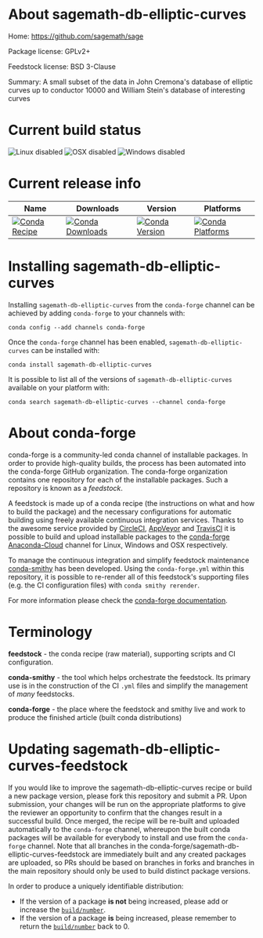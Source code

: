 About sagemath-db-elliptic-curves
=================================

Home: https://github.com/sagemath/sage

Package license: GPLv2+

Feedstock license: BSD 3-Clause

Summary: A small subset of the data in John Cremona's database of elliptic curves up
to conductor 10000 and William Stein's database of interesting curves




Current build status
====================

![Linux disabled](https://img.shields.io/badge/linux-disabled-lightgrey.svg)
![OSX disabled](https://img.shields.io/badge/OSX-disabled-lightgrey.svg)
![Windows disabled](https://img.shields.io/badge/Windows-disabled-lightgrey.svg)

Current release info
====================

| Name | Downloads | Version | Platforms |
| --- | --- | --- | --- |
| [![Conda Recipe](https://img.shields.io/badge/recipe-sagemath--db--elliptic--curves-green.svg)](https://anaconda.org/conda-forge/sagemath-db-elliptic-curves) | [![Conda Downloads](https://img.shields.io/conda/dn/conda-forge/sagemath-db-elliptic-curves.svg)](https://anaconda.org/conda-forge/sagemath-db-elliptic-curves) | [![Conda Version](https://img.shields.io/conda/vn/conda-forge/sagemath-db-elliptic-curves.svg)](https://anaconda.org/conda-forge/sagemath-db-elliptic-curves) | [![Conda Platforms](https://img.shields.io/conda/pn/conda-forge/sagemath-db-elliptic-curves.svg)](https://anaconda.org/conda-forge/sagemath-db-elliptic-curves) |

Installing sagemath-db-elliptic-curves
======================================

Installing `sagemath-db-elliptic-curves` from the `conda-forge` channel can be achieved by adding `conda-forge` to your channels with:

```
conda config --add channels conda-forge
```

Once the `conda-forge` channel has been enabled, `sagemath-db-elliptic-curves` can be installed with:

```
conda install sagemath-db-elliptic-curves
```

It is possible to list all of the versions of `sagemath-db-elliptic-curves` available on your platform with:

```
conda search sagemath-db-elliptic-curves --channel conda-forge
```


About conda-forge
=================

conda-forge is a community-led conda channel of installable packages.
In order to provide high-quality builds, the process has been automated into the
conda-forge GitHub organization. The conda-forge organization contains one repository
for each of the installable packages. Such a repository is known as a *feedstock*.

A feedstock is made up of a conda recipe (the instructions on what and how to build
the package) and the necessary configurations for automatic building using freely
available continuous integration services. Thanks to the awesome service provided by
[CircleCI](https://circleci.com/), [AppVeyor](https://www.appveyor.com/)
and [TravisCI](https://travis-ci.org/) it is possible to build and upload installable
packages to the [conda-forge](https://anaconda.org/conda-forge)
[Anaconda-Cloud](https://anaconda.org/) channel for Linux, Windows and OSX respectively.

To manage the continuous integration and simplify feedstock maintenance
[conda-smithy](https://github.com/conda-forge/conda-smithy) has been developed.
Using the ``conda-forge.yml`` within this repository, it is possible to re-render all of
this feedstock's supporting files (e.g. the CI configuration files) with ``conda smithy rerender``.

For more information please check the [conda-forge documentation](https://conda-forge.org/docs/).

Terminology
===========

**feedstock** - the conda recipe (raw material), supporting scripts and CI configuration.

**conda-smithy** - the tool which helps orchestrate the feedstock.
                   Its primary use is in the construction of the CI ``.yml`` files
                   and simplify the management of *many* feedstocks.

**conda-forge** - the place where the feedstock and smithy live and work to
                  produce the finished article (built conda distributions)


Updating sagemath-db-elliptic-curves-feedstock
==============================================

If you would like to improve the sagemath-db-elliptic-curves recipe or build a new
package version, please fork this repository and submit a PR. Upon submission,
your changes will be run on the appropriate platforms to give the reviewer an
opportunity to confirm that the changes result in a successful build. Once
merged, the recipe will be re-built and uploaded automatically to the
`conda-forge` channel, whereupon the built conda packages will be available for
everybody to install and use from the `conda-forge` channel.
Note that all branches in the conda-forge/sagemath-db-elliptic-curves-feedstock are
immediately built and any created packages are uploaded, so PRs should be based
on branches in forks and branches in the main repository should only be used to
build distinct package versions.

In order to produce a uniquely identifiable distribution:
 * If the version of a package **is not** being increased, please add or increase
   the [``build/number``](https://conda.io/docs/user-guide/tasks/build-packages/define-metadata.html#build-number-and-string).
 * If the version of a package **is** being increased, please remember to return
   the [``build/number``](https://conda.io/docs/user-guide/tasks/build-packages/define-metadata.html#build-number-and-string)
   back to 0.
